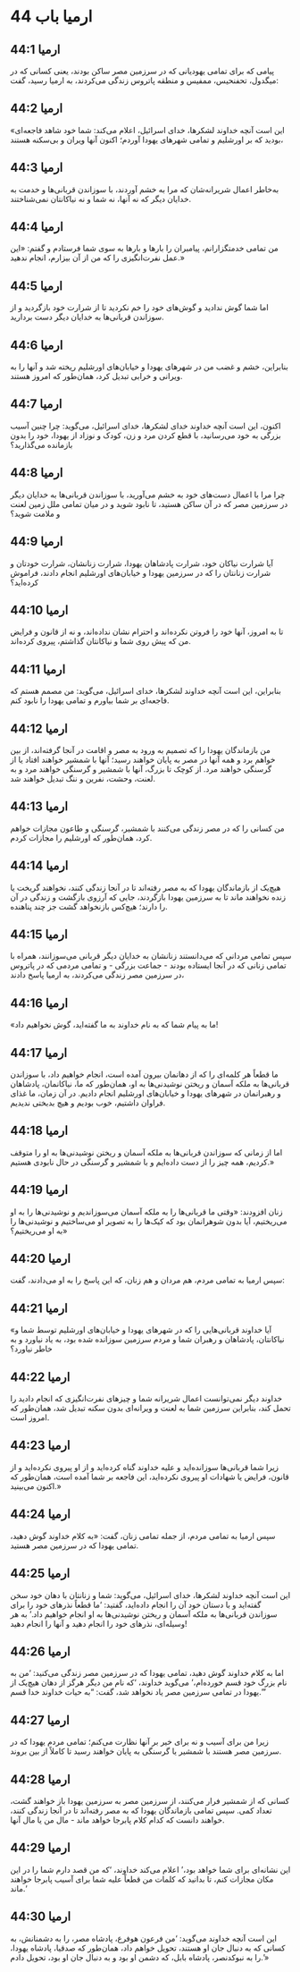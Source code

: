 # ارمیا باب 44

## ارمیا 44:1
پیامی که برای تمامی یهودیانی که در سرزمین مصر ساکن بودند، یعنی کسانی که در میگدول، تحفنحیس، ممفیس و منطقه پاتروس زندگی می‌کردند، به ارمیا رسید، گفت:

## ارمیا 44:2
«این است آنچه خداوند لشکرها، خدای اسرائیل، اعلام می‌کند: شما خود شاهد فاجعه‌ای بودید که بر اورشلیم و تمامی شهرهای یهودا آوردم؛ اکنون آنها ویران و بی‌سکنه هستند،

## ارمیا 44:3
به‌خاطر اعمال شریرانه‌شان که مرا به خشم آوردند، با سوزاندن قربانی‌ها و خدمت به خدایان دیگر که نه آنها، نه شما و نه نیاکانتان نمی‌شناختند.

## ارمیا 44:4
من تمامی خدمتگزارانم، پیامبران را بارها و بارها به سوی شما فرستادم و گفتم: «این عمل نفرت‌انگیزی را که من از آن بیزارم، انجام ندهید.»

## ارمیا 44:5
اما شما گوش ندادید و گوش‌های خود را خم نکردید تا از شرارت خود بازگردید و از سوزاندن قربانی‌ها به خدایان دیگر دست بردارید.

## ارمیا 44:6
بنابراین، خشم و غضب من در شهرهای یهودا و خیابان‌های اورشلیم ریخته شد و آنها را به ویرانی و خرابی تبدیل کرد، همان‌طور که امروز هستند.

## ارمیا 44:7
اکنون، این است آنچه خداوند خدای لشکرها، خدای اسرائیل، می‌گوید: چرا چنین آسیب بزرگی به خود می‌رسانید، با قطع کردن مرد و زن، کودک و نوزاد از یهودا، خود را بدون بازمانده می‌گذارید؟

## ارمیا 44:8
چرا مرا با اعمال دست‌های خود به خشم می‌آورید، با سوزاندن قربانی‌ها به خدایان دیگر در سرزمین مصر که در آن ساکن هستید، تا نابود شوید و در میان تمامی ملل زمین لعنت و ملامت شوید؟

## ارمیا 44:9
آیا شرارت نیاکان خود، شرارت پادشاهان یهودا، شرارت زنانشان، شرارت خودتان و شرارت زنانتان را که در سرزمین یهودا و خیابان‌های اورشلیم انجام دادند، فراموش کرده‌اید؟

## ارمیا 44:10
تا به امروز، آنها خود را فروتن نکرده‌اند و احترام نشان نداده‌اند، و نه از قانون و فرایض من که پیش روی شما و نیاکانتان گذاشتم، پیروی کرده‌اند.

## ارمیا 44:11
بنابراین، این است آنچه خداوند لشکرها، خدای اسرائیل، می‌گوید: من مصمم هستم که فاجعه‌ای بر شما بیاورم و تمامی یهودا را نابود کنم.

## ارمیا 44:12
من بازماندگان یهودا را که تصمیم به ورود به مصر و اقامت در آنجا گرفته‌اند، از بین خواهم برد و همه آنها در مصر به پایان خواهند رسید؛ آنها با شمشیر خواهند افتاد یا از گرسنگی خواهند مرد. از کوچک تا بزرگ، آنها با شمشیر و گرسنگی خواهند مرد و به لعنت، وحشت، نفرین و ننگ تبدیل خواهند شد.

## ارمیا 44:13
من کسانی را که در مصر زندگی می‌کنند با شمشیر، گرسنگی و طاعون مجازات خواهم کرد، همان‌طور که اورشلیم را مجازات کردم.

## ارمیا 44:14
هیچ‌یک از بازماندگان یهودا که به مصر رفته‌اند تا در آنجا زندگی کنند، نخواهند گریخت یا زنده نخواهند ماند تا به سرزمین یهودا بازگردند، جایی که آرزوی بازگشت و زندگی در آن را دارند؛ هیچ‌کس بازنخواهد گشت جز چند پناهنده.

## ارمیا 44:15
سپس تمامی مردانی که می‌دانستند زنانشان به خدایان دیگر قربانی می‌سوزانند، همراه با تمامی زنانی که در آنجا ایستاده بودند - جماعت بزرگی - و تمامی مردمی که در پاتروس در سرزمین مصر زندگی می‌کردند، به ارمیا پاسخ دادند،

## ارمیا 44:16
«ما به پیام شما که به نام خداوند به ما گفته‌اید، گوش نخواهیم داد!

## ارمیا 44:17
ما قطعاً هر کلمه‌ای را که از دهانمان بیرون آمده است، انجام خواهیم داد، با سوزاندن قربانی‌ها به ملکه آسمان و ریختن نوشیدنی‌ها به او، همان‌طور که ما، نیاکانمان، پادشاهان و رهبرانمان در شهرهای یهودا و خیابان‌های اورشلیم انجام دادیم. در آن زمان، ما غذای فراوان داشتیم، خوب بودیم و هیچ بدبختی ندیدیم.

## ارمیا 44:18
اما از زمانی که سوزاندن قربانی‌ها به ملکه آسمان و ریختن نوشیدنی‌ها به او را متوقف کردیم، همه چیز را از دست داده‌ایم و با شمشیر و گرسنگی در حال نابودی هستیم.»

## ارمیا 44:19
زنان افزودند: «وقتی ما قربانی‌ها را به ملکه آسمان می‌سوزاندیم و نوشیدنی‌ها را به او می‌ریختیم، آیا بدون شوهرانمان بود که کیک‌ها را به تصویر او می‌ساختیم و نوشیدنی‌ها را به او می‌ریختیم؟»

## ارمیا 44:20
سپس ارمیا به تمامی مردم، هم مردان و هم زنان، که این پاسخ را به او می‌دادند، گفت:

## ارمیا 44:21
«آیا خداوند قربانی‌هایی را که در شهرهای یهودا و خیابان‌های اورشلیم توسط شما و نیاکانتان، پادشاهان و رهبران شما و مردم سرزمین سوزانده شده بود، به یاد نیاورد و به خاطر نیاورد؟

## ارمیا 44:22
خداوند دیگر نمی‌توانست اعمال شریرانه شما و چیزهای نفرت‌انگیزی که انجام دادید را تحمل کند، بنابراین سرزمین شما به لعنت و ویرانه‌ای بدون سکنه تبدیل شد، همان‌طور که امروز است.

## ارمیا 44:23
زیرا شما قربانی‌ها سوزانده‌اید و علیه خداوند گناه کرده‌اید و از او پیروی نکرده‌اید و از قانون، فرایض یا شهادات او پیروی نکرده‌اید، این فاجعه بر شما آمده است، همان‌طور که اکنون می‌بینید.»

## ارمیا 44:24
سپس ارمیا به تمامی مردم، از جمله تمامی زنان، گفت: «به کلام خداوند گوش دهید، تمامی یهودا که در سرزمین مصر هستید.

## ارمیا 44:25
این است آنچه خداوند لشکرها، خدای اسرائیل، می‌گوید: شما و زنانتان با دهان خود سخن گفته‌اید و با دستان خود آن را انجام داده‌اید، گفتید: ‘ما قطعاً نذرهای خود را برای سوزاندن قربانی‌ها به ملکه آسمان و ریختن نوشیدنی‌ها به او انجام خواهیم داد.’ به هر وسیله‌ای، نذرهای خود را انجام دهید و آنها را انجام دهید!

## ارمیا 44:26
اما به کلام خداوند گوش دهید، تمامی یهودا که در سرزمین مصر زندگی می‌کنید: ‘من به نام بزرگ خود قسم خورده‌ام،’ می‌گوید خداوند، ‘که نام من دیگر هرگز از دهان هیچ‌یک از یهودا در تمامی سرزمین مصر یاد نخواهد شد، گفت: “به حیات خداوند خدا قسم.”’

## ارمیا 44:27
زیرا من برای آسیب و نه برای خیر بر آنها نظارت می‌کنم؛ تمامی مردم یهودا که در سرزمین مصر هستند با شمشیر یا گرسنگی به پایان خواهند رسید تا کاملاً از بین بروند.

## ارمیا 44:28
کسانی که از شمشیر فرار می‌کنند، از سرزمین مصر به سرزمین یهودا باز خواهند گشت، تعداد کمی. سپس تمامی بازماندگان یهودا که به مصر رفته‌اند تا در آنجا زندگی کنند، خواهند دانست که کدام کلام پابرجا خواهد ماند - مال من یا مال آنها.

## ارمیا 44:29
این نشانه‌ای برای شما خواهد بود،’ اعلام می‌کند خداوند، ‘که من قصد دارم شما را در این مکان مجازات کنم، تا بدانید که کلمات من قطعاً علیه شما برای آسیب پابرجا خواهند ماند.’

## ارمیا 44:30
این است آنچه خداوند می‌گوید: ‘من فرعون هوفرع، پادشاه مصر، را به دشمنانش، به کسانی که به دنبال جان او هستند، تحویل خواهم داد، همان‌طور که صدقیا، پادشاه یهودا، را به نبوکدنصر، پادشاه بابل، که دشمن او بود و به دنبال جان او بود، تحویل دادم.’»
